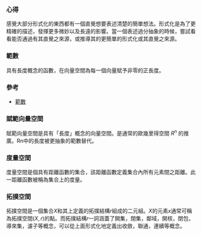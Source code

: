 ### 心得
感覺大部分形式化的東西都有一個直覺想要表述清楚的簡單想法。形式化是為了更精確的描述，發揮更多微妙以及長遠的影響。當一個表述過分抽象的時候，嘗試看看能否通過有其直覺之來源，或推導其的更簡單的形式化或其直覺之來源。
### 範數
具有長度概念的函數，在向量空間為每一個向量賦予非零的正長度。
### 參考
+   [範數](https://www.wikiwand.com/zh-mo/%E8%8C%83%E6%95%B0)

### 賦範向量空間
賦範向量空間是具有「長度」概念的向量空間。是通常的歐幾里得空間 $R^{n}$ 的推廣。Rn中的長度被更抽象的範數替代。
### 度量空間
度量空間是個具有距離函數的集合，該距離函數定義集合內所有元素間之距離。此一距離函數被稱為集合上的度量。
### 拓撲空間
拓撲空間是一個集合$X$和其上定義的拓撲結構$r$組成的二元組。$X$的元素$x$通常可稱為拓撲空間$(X,r)$的點。而拓撲結構$r$一詞涵蓋了開集，閉集，鄰域，開核，閉包，導來集，濾子等概念，可以從上面形式化地定義出收斂，聯通，連續等概念。